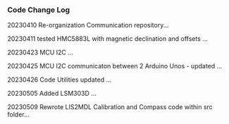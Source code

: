 ### Code Change Log

<p>20230410 Re-organization Communication repository...</p>
<p>20230411 tested HMC5883L with magnetic declination and offsets ...</p>
<p>20230423 MCU I2C ...</p>
<p>20230425 MCU I2C communicaton between 2 Arduino Unos - updated ...</p>
<p>20230426 Code Utilities updated ...</p>
<p>20230505 Added LSM303D ...</p>
<p>20230509 Rewrote LIS2MDL Calibration and Compass code within src folder...</p>
